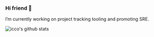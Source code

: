 ### Hi friend 👋

I’m currently working on project tracking tooling and promoting SRE.

![icco's github stats](https://github-readme-stats.vercel.app/api?username=icco&show_icons=true&title_color=fff&icon_color=79ff97&text_color=9f9f9f&bg_color=151515)

